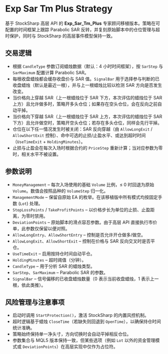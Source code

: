 # Exp Sar Tm Plus Strategy

基于 StockSharp 高层 API 的 **Exp_Sar_Tm_Plus** 专家顾问移植版本。策略在可配置的时间框架上跟踪 Parabolic SAR 反转，并复刻原始脚本中的仓位管理与超时保护，同时与 StockSharp 的高层事件模型保持一致。

## 交易逻辑

- 根据 `CandleType` 参数订阅蜡烛数据（默认：4 小时时间框架），按 `SarStep` 与 `SarMaximum` 配置计算 Parabolic SAR。
- 每根收盘蜡烛都会缓存收盘价与 SAR 值。`SignalBar` 用于选择参与判断的已收盘蜡烛（默认是最近一根），并与上一根蜡烛比较以检测 SAR 方向是否发生改变。
- 当价格向上穿越 SAR（上一根蜡烛位于 SAR 下方，本次评估的蜡烛位于 SAR 上方）且允许做多时，策略开多头仓位；如果存在空头仓位，会在反向之前自动平掉。
- 当价格向下穿越 SAR（上一根蜡烛位于 SAR 上方，本次评估的蜡烛位于 SAR 下方）且允许做空时，策略开空头仓位；若存在多头仓位，同样会先行平掉。
- 仓位在以下任一情况发生时被关闭：SAR 反向穿越（由 `AllowLongExit` / `AllowShortExit` 控制）、命中可选的止损/止盈水平、或达到超时时间（`UseTimeExit` + `HoldingMinutes`）。
- 止损与止盈会在每次入场时根据合约的 `PriceStep` 重新计算；当对应参数为零时，相关水平不被设置。

## 参数说明

- `MoneyManagement` – 每次入场使用的基础 `Volume` 比例，≤ 0 时回退为原始 `Volume`。数值会按照品种的 `VolumeStep` 归一化。
- `ManagementMode` – 保留自原始 EA 的枚举。在该移植版中所有模式均按固定手数 (`Lot`) 处理。
- `StopLossPoints` / `TakeProfitPoints` – 以价格步长为单位的止损、止盈距离，为零时禁用。
- `DeviationPoints` – 原始脚本的滑点容忍参数。由于高层 API 直接执行市价单，此参数仅保留以便对照。
- `AllowLongEntry`、`AllowShortEntry` – 控制是否允许开仓做多/做空。
- `AllowLongExit`、`AllowShortExit` – 控制在价格与 SAR 反向交叉时是否平仓。
- `UseTimeExit` – 启用按持仓时间自动平仓。
- `HoldingMinutes` – 超时阈值（分钟）。
- `CandleType` – 用于分析 SAR 的蜡烛类型。
- `SarStep`、`SarMaximum` – Parabolic SAR 的参数。
- `SignalBar` – 信号偏移的已收盘蜡烛数量（0 表示当前收盘蜡烛，1 表示上一根，依此类推）。

## 风险管理与注意事项

- 启动时调用 `StartProtection()`，激活 StockSharp 的内置风控机制。
- 超时逻辑基于蜡烛 `CloseTime`（若缺失则回退到 `OpenTime`），以确保持仓时间统计准确。
- 策略始终保持单一净头寸，方向切换时会自动平掉相反仓位。
- 参数集合与 MQL5 版本保持一致，但某些选项（例如 `Lot` 以外的资金管理模式或 `DeviationPoints`）在高层实现中仅作为占位符。
